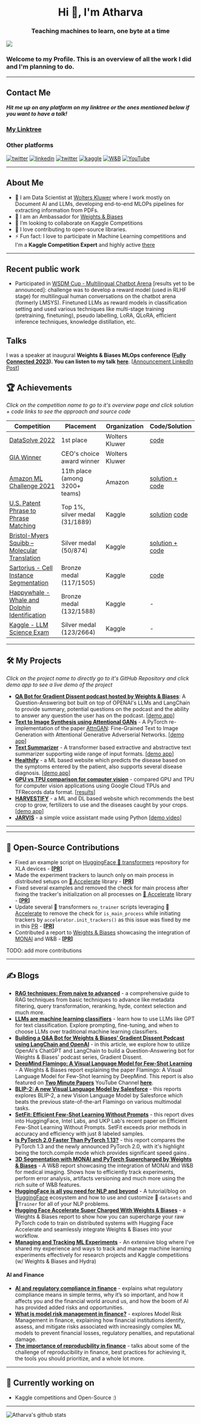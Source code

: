 <h1 align="center">Hi 👋, I'm Atharva</h1>
<h3 align="center">Teaching machines to learn, one byte at a time</h3>

![](https://komarev.com/ghpvc/?username=Gladiator07)

### Welcome to my Profile. This is an overview of all the work I did and I'm planning to do.

---
## Contact Me

***Hit me up on any platform on my linktree or the ones mentioned below if you want to have a talk!***

### [My Linktree](https://linktr.ee/atharvaingle)

### Other platforms
<a href="mailto:atharvaaingle@gmail.com" target="_blank"><img src="https://img.shields.io/badge/Gmail-D14836?style=for-the-badge&logo=gmail&logoColor=white" alt="twitter"></a>
<a href="https://www.linkedin.com/in/atharva-ingle-564430187/" target="_blank"><img src="https://img.shields.io/badge/LinkedIn-0077B5?style=for-the-badge&logo=linkedin&logoColor=white" alt="linkedin"></a>
<a href="https://twitter.com/AtharvaIngle7" target="_blank"><img src="https://img.shields.io/badge/Twitter-1DA1F2?style=for-the-badge&logo=twitter&logoColor=white" alt="twitter"></a>
<a href="https://www.kaggle.com/atharvaingle" target="_blank"><img src="https://img.shields.io/badge/Kaggle-20BEFF?style=for-the-badge&logo=Kaggle&logoColor=white" alt="kaggle"></a>
<a href="https://wandb.ai/gladiator" target="_blank"><img src="https://img.shields.io/badge/Weights_&_Biases-FFBE00?style=for-the-badge&logo=WeightsAndBiases&logoColor=white" alt="W&B"></a>
<a href="https://www.youtube.com/channel/UCT6C1WwBRvi1Gc4iVdeP8FQ" target="_blank"><img src="https://img.shields.io/badge/YouTube-%23FF0000.svg?style=for-the-badge&logo=YouTube&logoColor=white" alt="YouTube"></a>

---
## About Me
- 🔭 I am Data Scientist at [Wolters Kluwer](https://www.wolterskluwer.com/en-in) where I work mostly on Document AI and LLMs, developing end-to-end MLOPs pipelines for extracting information from PDFs.
- 🚀 I am an Ambassador for [Weights & Biases](https://wandb.ai/site)
- 👯 I’m looking to collaborate on Kaggle Competitions
- 💪 I love contributing to open-source libraries.
- ⚡ Fun fact: I love to participate in Machine Learning competitions and I'm a **Kaggle Competition Expert** and highly active [there](https://www.kaggle.com/atharvaingle)
---

## Recent public work

- Participated in [WSDM Cup - Multilingual Chatbot Arena](https://www.kaggle.com/competitions/wsdm-cup-multilingual-chatbot-arena) [results yet to be announced]: challenge was to develop a reward model (used in RLHF stage) for multilingual human conversations on the chatbot arena (formerly LMSYS). Finetuned LLMs as reward models in classification setting and used various techniques like multi-stage training (pretraining, finetuning), pseudo labelling, LoRA, QLoRA, efficient inference techniques, knowledge distillation, etc. 


## Talks
I was a speaker at inaugural **Weights & Biases MLOps conference ([Fully Connected 2023](https://www.fullyconnected.com/home)). You can listen to my talk [here](https://youtu.be/o4gekl0DxbM?t=1033)**. [[Announcement LinkedIn Post](https://www.linkedin.com/posts/atharva-ingle-564430187_ai-ml-mlops-activity-7041066317012975617-NiYf?utm_source=share&utm_medium=member_desktop)]


## 🏆 Achievements

*Click on the competition name to go to it's overview page and click solution + code links to see the approach and source code*

| Competition | Placement | Organization | Code/Solution |
|-------------|-----------|--------------|--------------|
| [DataSolve 2022](https://www.kaggle.com/competitions/datasolve-india/overview) | 1st place | Wolters Kluwer | [code](https://github.com/Gladiator07/DataSolve-WK-2022) |
| [GIA Winner](https://www.wolterskluwer.com/en/expert-insights/the-global-innovation-awards-innovation-led-by-employees) | CEO's choice award winner | Wolters Kluwer | 
| [Amazon ML Challenge 2021](https://www.hackerearth.com/login/?next=/challenges/competitive/amazon-ml-challenge/instructions/) | 11th place (among 3200+ teams) | Amazon | [solution + code](https://github.com/atif-hassan/Competition-code/tree/master/Hackerearth/Amazon%20ML%20Challenge) |
| [U.S. Patent Phrase to Phrase Matching](https://www.kaggle.com/competitions/us-patent-phrase-to-phrase-matching) | Top 1%, silver medal (31/1889) | Kaggle | [solution](https://www.kaggle.com/competitions/us-patent-phrase-to-phrase-matching/discussion/332355) [code](https://github.com/Gladiator07/U.S.-Patent-Phrase-to-Phrase-Matching-Kaggle) |
| [Bristol-Myers Squibb – Molecular Translation](https://www.kaggle.com/competitions/bms-molecular-translation/overview) | Silver medal (50/874) | Kaggle | [solution + code](https://www.kaggle.com/competitions/bms-molecular-translation/discussion/243820) |
| [Sartorius - Cell Instance Segmentation](https://www.kaggle.com/c/sartorius-cell-instance-segmentation) | Bronze medal (117/1505) | Kaggle | [code](https://github.com/Gladiator07/Sartorius-Neuronal-Cell-Segmentation-Kaggle) |
| [Happywhale - Whale and Dolphin Identification](https://www.kaggle.com/competitions/happy-whale-and-dolphin) | Bronze medal (132/1588) | Kaggle | - |
| [Kaggle - LLM Science Exam](https://www.kaggle.com/competitions/kaggle-llm-science-exam) | Silver medal (123/2664) | Kaggle | - |
 
---

## 🛠 My Projects

*Click on the project name to directly go to it's GitHub Repository and click demo app to see a live demo of the project*
- **[QA Bot for Gradient Dissent podcast hosted by Weights & Biases](https://github.com/Gladiator07/wandb-gradient-dissent-bot/tree/main)**: A Question-Answering bot built on top of OPENAI's LLMs and LangChain to provide summary, potential questions on the podcast and the ability to answer any question the user has on the podcast. [[demo app](https://huggingface.co/spaces/Gladiator/gradient_dissent_bot)]
- **[Text to Image Synthesis using Attentional GANs](https://github.com/Gladiator07/Text-to-image-synthesis-with-AttnGAN)** - A PyTorch re-implementation of the paper [AttnGAN](https://arxiv.org/abs/1711.10485): Fine-Grained Text to Image Generation with Attentional Generative Adverserial Networks. [[demo app](https://share.streamlit.io/gladiator07/text-to-image-synthesis-with-attngan/main/app.py)]
- **[Text Summarizer](https://github.com/Gladiator07/Text-Summarizer)** - A transformer based extractive and abstractive text summarizer supporting wide range of input formats. [[demo app](https://huggingface.co/spaces/Gladiator/Text-Summarizer)]
- **[Healthify](https://github.com/Gladiator07/Healthify)** - a ML based website which predicts the disease based on the symptoms entered by the patient, also supports several disease diagnosis. [[demo app](https://gladiator07-healthify--home-jlmke9.streamlitapp.com/)]
- **[GPU vs TPU comparison for computer vision](https://github.com/Gladiator07/GPU-vs-TPU)** - compared GPU and TPU for computer vision applications using Google Cloud TPUs and TFRecords data format. [[results](https://wandb.ai/gladiator/GPU-vs-TPU)]
- **[HARVESTIFY](https://github.com/Gladiator07/Harvestify)** - a ML and DL based website which recommends the best crop to grow, fertilizers to use and the diseases caught by your crops. [[demo app](https://harvestify.herokuapp.com/)]
- **[JARVIS](https://github.com/Gladiator07/JARVIS)** - a simple voice assistant made using Python [[demo video](https://www.youtube.com/watch?v=oKtrHy0ERNA)]
---

---
## 📝 Open-Source Contributions
- Fixed an example script on [HuggingFace 🤗 transformers](https://github.com/huggingface/transformers) repository for XLA devices - **[[PR](https://github.com/huggingface/transformers/pull/18676)]**
- Made the experiment trackers to launch only on main process in distributed setups on [🤗 Accelerate](https://github.com/huggingface/accelerate) library - **[[PR](https://github.com/huggingface/accelerate/pull/642)]**
- Fixed several examples and removed the check for main process after fixing the tracker's initialization on all processes on [🤗 Accelerate](https://github.com/huggingface/accelerate) library - **[[PR](https://github.com/huggingface/accelerate/pull/643)]**
- Update several 🤗 transformers `no_trainer` scripts leveraging 🤗 [Accelerate](https://github.com/huggingface/accelerate) to remove the check for `is_main_process` while initiating trackers by `accelerator.init_trackers()` as this issue was fixed by me in this [PR](https://github.com/huggingface/accelerate/pull/642) - **[[PR](https://github.com/huggingface/transformers/pull/18706)]**
- Contributed a report to [Weights & Biases](https://wandb.ai/site) showcasing the integration of [MONAI](https://github.com/Project-MONAI/MONAI) and W&B - **[[PR](https://github.com/wandb/examples/pull/304)]**

TODO: add more contributions

---
## ✍️ Blogs
- [**RAG techniques: From naive to advanced**](https://wandb.ai/site/articles/rag-techniques/) - a comprehensive guide to RAG techniques from basic techniques to advance like metadata filtering, query transformation, reranking, hyde, context selection and much more.
- [**LLMs are machine learning classifiers**](https://wandb.ai/gladiator/LLMs-as-classifiers/reports/LLMs-are-machine-learning-classifiers--VmlldzoxMTEwNzUyNA) - learn how to use LLMs like GPT for text classification. Explore prompting, fine-tuning, and when to choose LLMs over traditional machine learning classifiers.
- [**Building a Q&A Bot for Weights & Biases' Gradient Dissent Podcast using LangChain and OpenAI**](https://wandb.ai/gladiator/gradient_dissent_qabot/reports/Building-a-Q-A-Bot-for-Weights-Biases-Gradient-Dissent-Podcast--Vmlldzo0MTcyMDQz) - in this article, we explore how to utilize OpenAI's ChatGPT and LangChain to build a Question-Answering bot for Weights & Biases' podcast series, Gradient Dissent.
- [**DeepMind Flamingo: A Visual Language Model for Few-Shot Learning**](https://wandb.ai/gladiator/Flamingo%20VLM/reports/DeepMind-Flamingo-A-Visual-Language-Model-for-Few-Shot-Learning--VmlldzoyOTgzMDI2) - A Weights & Biases report explaining the paper Flamingo: A Visual Language Model for Few-Shot learning by DeepMind. This report is also featured on [**Two Minute Papers**](https://www.youtube.com/@TwoMinutePapers) YouTube Channel [**here**](https://youtu.be/zOU6usZRJvA).
- [**BLIP-2: A new Visual Language Model by Salesforce**](https://wandb.ai/gladiator/BLIP-2/reports/BLIP-2-A-new-Visual-Language-Model-by-Salesforce--VmlldzozNjM0NjYz) - this reports explores BLIP-2, a new Vision Language Model by Salesforce which beats the previous state-of-the-art Flamingo on various multimodal tasks.
- [**SetFit: Efficient Few-Shot Learning Without Prompts**](https://wandb.ai/gladiator/SetFit/reports/SetFit-Efficient-Few-Shot-Learning-Without-Prompts--VmlldzozMDUyMzk2) - this report dives into HuggingFace, Intel Labs, and UKP Lab's recent paper on Efficient Few-Shot Learning Without Prompts. SetFit exceeds prior methods in accuracy and efficiency with just 8 labeled samples.
- [**Is PyTorch 2.0 Faster Than PyTorch 1.13?**](https://wandb.ai/gladiator/PyTorch%202.0%20Benchmarks%20v2/reports/Is-PyTorch-2-0-Faster-Than-PyTorch-1-13---VmlldzozNDA2MDQz) - this report compares the PyTorch 1.3 and the newly announced PyTorch 2.0, with it's highlight being the torch.compile mode which provides significant speed gains .
- [**3D Segmentation with MONAI and PyTorch Supercharged by Weights & Biases**](https://wandb.ai/gladiator/MONAI_Spleen_3D_Segmentation/reports/3D-Segmentation-with-MONAI-and-PyTorch-Supercharged-by-Weights-Biases---VmlldzoyNDgxNDMz) - A W&B report showcasing the integration of MONAI and W&B for medical imaging. Shows how to efficiently track experiments, perform error analysis, artifacts versioning and much more using the rich suite of W&B features.
- [**HuggingFace is all you need for NLP and beyond**](https://jarvislabs.ai/blogs/hf-getting-started/) - A tutorial/blog on [HuggingFace](https://huggingface.co/) ecosystem and how to use and customize 🤗 `datasets` and 🤗`Trainer` for all of your NLP problems.
- [**Hugging Face Accelerate Super Charged With Weights & Biases**](https://wandb.ai/gladiator/HF%20Accelerate%20+%20W&B/reports/Hugging-Face-Accelerate-Super-Charged-With-Weights-Biases--VmlldzoyNzk3MDUx) -  a Weights & Biases report to show how you can supercharge your raw PyTorch code to train on distributed systems with Hugging Face Accelerate and seamlessly integrate Weights & Biases into your workflow.
- [**Managing and Tracking ML Experiments**](https://jarvislabs.ai/blogs/ml-tracking/) - An extensive blog where I've shared my experience and ways to track and manage machine learning experiments effectively for research projects and Kaggle competitions (w/ Weights & Biases and Hydra)

#### AI and Finance
- [**AI and regulatory compliance in finance**](https://wandb.ai/site/articles/regulatory-compliance-in-finance/) - explains what regulatory compliance means in simple terms, why it’s so important, and how it affects you and the financial world around us, and how the boom of AI has provided added risks and opportunities.
- [**What is model risk management in finance?**](https://wandb.ai/site/articles/what-is-mrm-in-finance) - explores Model Risk Management in finance, explaining how financial institutions identify, assess, and mitigate risks associated with increasingly complex ML models to prevent financial losses, regulatory penalties, and reputational damage.
- [**The importance of reproducbility in finance**](https://wandb.ai/gladiator/Finance/reports/The-Importance-of-Reproducibility-in-Finance--Vmlldzo3OTc1MDAx) - talks about some of the challenge of reproducibility in finance, best practices for achieving it, the tools you should prioritize, and a whole lot more. 

---

## 💪 Currently working on
- Kaggle competitions and Open-Source :)

---

![Atharva's github stats](https://github-readme-stats.vercel.app/api?username=Gladiator07&theme=tokyonight&show_icons=true)

